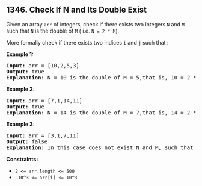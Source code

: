 ## 1346. Check If N and Its Double Exist

Given an array `arr` of integers, check if there exists two integers `N` and `M` such that `N` is the double of `M` ( i.e. `N = 2 * M`).

More formally check if there exists two indices `i` and `j` such that :

**Example 1:**

<pre>
<b>Input:</b> arr = [10,2,5,3]
<b>Output:</b> true
<b>Explanation:</b> N = 10 is the double of M = 5,that is, 10 = 2 * 5.
</pre>

**Example 2:**

<pre>
<b>Input:</b> arr = [7,1,14,11]
<b>Output:</b> true
<b>Explanation:</b> N = 14 is the double of M = 7,that is, 14 = 2 * 7.
</pre>

**Example 3:**

<pre>
<b>Input:</b> arr = [3,1,7,11]
<b>Output:</b> false
<b>Explanation:</b> In this case does not exist N and M, such that N = 2 * M.
</pre>

**Constraints:**
- `2 <= arr.length <= 500`
- `-10^3 <= arr[i] <= 10^3`
